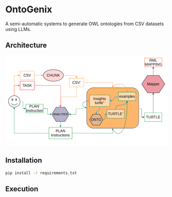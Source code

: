 # OntoGenix

A semi-automatic systems to generate OWL ontologies from CSV datasets using LLMs.

## Architecture

![GitHub Logo](/images/OntoGenix_0.1.2.png)

## Installation

```bash
pip install -r requirements.txt
```

## Execution
